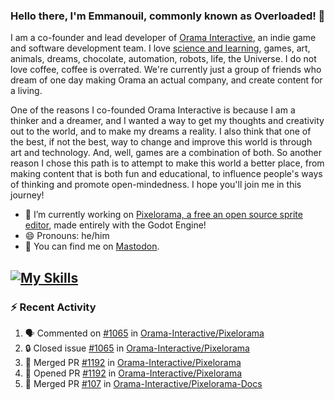### Hello there, I'm Emmanouil, commonly known as Overloaded! 👋
I am a co-founder and lead developer of [Orama Interactive](https://www.oramainteractive.com/), an indie game and software development team. I love [science and learning](https://github.com/OverloadedOrama/KnowledgeBase), games, art, animals, dreams, chocolate, automation, robots, life, the Universe. I do not love coffee, coffee is overrated. We're currently just a group of friends who dream of one day making Orama an actual company, and create content for a living.

One of the reasons I co-founded Orama Interactive is because I am a thinker and a dreamer, and I wanted a way to get my thoughts and creativity out to the world, and to make my dreams a reality. I also think that one of the best, if not the best, way to change and improve this world is through art and technology. And, well, games are a combination of both. So another reason I chose this path is to attempt to make this world a better place, from making content that is both fun and educational, to influence people's ways of thinking and promote open-mindedness. I hope you'll join me in this journey!

- 🔭 I’m currently working on [Pixelorama, a free an open source sprite editor](https://github.com/Orama-Interactive/Pixelorama), made entirely with the Godot Engine!
- 😄 Pronouns: he/him
- 🐘 You can find me on <a rel="me" href="https://mastodon.social/@Overloaded">Mastodon</a>.

[![My Skills](https://skillicons.dev/icons?i=godot,py,cpp,cs,git,linux,html)](https://skillicons.dev)
---

### :zap: Recent Activity

<!--START_SECTION:activity-->
1. 🗣 Commented on [#1065](https://github.com/Orama-Interactive/Pixelorama/issues/1065#issuecomment-2708607349) in [Orama-Interactive/Pixelorama](https://github.com/Orama-Interactive/Pixelorama)
2. 🔒 Closed issue [#1065](https://github.com/Orama-Interactive/Pixelorama/issues/1065) in [Orama-Interactive/Pixelorama](https://github.com/Orama-Interactive/Pixelorama)
3. 🎉 Merged PR [#1192](https://github.com/Orama-Interactive/Pixelorama/pull/1192) in [Orama-Interactive/Pixelorama](https://github.com/Orama-Interactive/Pixelorama)
4. 💪 Opened PR [#1192](https://github.com/Orama-Interactive/Pixelorama/pull/1192) in [Orama-Interactive/Pixelorama](https://github.com/Orama-Interactive/Pixelorama)
5. 🎉 Merged PR [#107](https://github.com/Orama-Interactive/Pixelorama-Docs/pull/107) in [Orama-Interactive/Pixelorama-Docs](https://github.com/Orama-Interactive/Pixelorama-Docs)
<!--END_SECTION:activity-->

<!--
**OverloadedOrama/OverloadedOrama** is a ✨ _special_ ✨ repository because its `README.md` (this file) appears on your GitHub profile.

Here are some ideas to get you started:

- 👯 I’m looking to collaborate on ...
- 🤔 I’m looking for help with ...
- 💬 Ask me about ...
- 📫 How to reach me: ...
- ⚡ Fun fact: ...
-->
